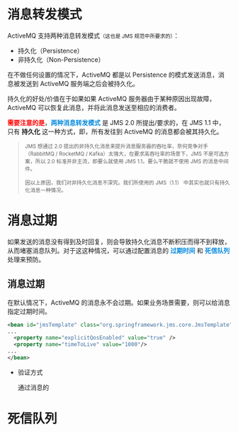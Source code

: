 <intput type="hidden" value="消息积压" />

# 消息转发模式

ActiveMQ 支持两种消息转发模式<small>（这也是 JMS 规范中所要求的）</small>：

- 持久化（Persistence）
- 非持久化（Non-Persistence）

在不做任何设置的情况下，ActiveMQ 都是以 Persistence 的模式发送消息，消息被发送到 ActiveMQ 服务端之后会被持久化。

持久化的好处/价值在于如果如果 ActiveMQ 服务器由于某种原因出现故障，ActiveMQ 可以恢复此消息，并将此消息发送至相应的消费者。

<font color="red">**需要注意的是**</font>，<font color="#0088dd">**两种消息转发模式**</font> 是 JMS 2.0 所提出/要求的，在 JMS 1.1 中，只有 **持久化** 这一种方式，即，所有发往到 ActiveMQ 的消息都会被其持久化。

> <small>JMS 想通过 2.0 提出的非持久化消息来提升消息服务器的吞吐率，奈何竞争对手（RabbitMQ / RocketMQ / Kafka）太强大，在要求高吞吐率的场景下，JMS 不是可选方案，所以 2.0 标准并非主流，即要么就使用 JMS 1.1，要么干脆就不使用 JMS 的消息中间件。</small>
> 
> <small>因以上原因，我们对非持久化消息不深究。我们所使用的 JMS（1.1） 中其实也就只有持久化消息一种情况。</small>


# 消息过期

如果发送的消息没有得到及时回复，则会导致持久化消息不断积压而得不到释放，从而堵塞消息队列。对于这这种情况，可以通过配置消息的 <font color="#0088dd">**过期时间**</font> 和 <font color="#0088dd">**死信队列**</font> 处理来预防。

## 消息过期

在默认情况下，ActiveMQ 的消息永不会过期。如果业务场景需要，则可以给消息指定过期时间。

```xml
<bean id="jmsTemplate" class="org.springframework.jms.core.JmsTemplate">
...
  <property name="explicitQosEnabled" value="true" />
  <property name="timeToLive" value="1000"/>
...
</bean>
```

- 验证方式

  通过消息的

# 死信队列



